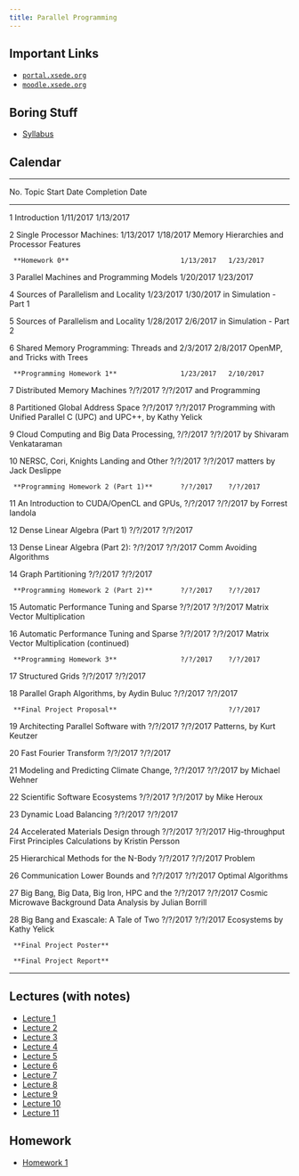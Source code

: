 ```yaml
---
title: Parallel Programming
---
```


## Important Links

* [``portal.xsede.org``](https://portal.xsede.org)
* [``moodle.xsede.org``](https://moodle.xsede.org)


## Boring Stuff

* [Syllabus](/pdf/classes/parp/parp-syllabus.pdf)


## Calendar

----------------------------------------------------------------------------
No.  Topic                                     Start Date  Completion Date
---- ------                                    ----------- ----------------
1    Introduction                              1/11/2017   1/13/2017

2    Single Processor Machines:                1/13/2017   1/18/2017
     Memory Hierarchies and Processor Features

     **Homework 0**                            1/13/2017   1/23/2017

3    Parallel Machines and Programming Models  1/20/2017   1/23/2017

4    Sources of Parallelism and Locality       1/23/2017   1/30/2017
     in Simulation - Part 1

5    Sources of Parallelism and Locality       1/28/2017   2/6/2017
     in Simulation - Part 2

6    Shared Memory Programming: Threads and    2/3/2017    2/8/2017
     OpenMP, and Tricks with Trees

     **Programming Homework 1**                1/23/2017   2/10/2017

7    Distributed Memory Machines               ?/?/2017    ?/?/2017
     and Programming

8    Partitioned Global Address Space          ?/?/2017    ?/?/2017
     Programming with Unified Parallel C
     (UPC) and UPC++, by Kathy Yelick

9    Cloud Computing and Big Data Processing,  ?/?/2017    ?/?/2017
     by Shivaram Venkataraman

10   NERSC, Cori, Knights Landing and Other    ?/?/2017    ?/?/2017
     matters by Jack Deslippe

     **Programming Homework 2 (Part 1)**       ?/?/2017    ?/?/2017

11   An Introduction to CUDA/OpenCL and GPUs,  ?/?/2017    ?/?/2017
     by Forrest Iandola

12   Dense Linear Algebra (Part 1)             ?/?/2017    ?/?/2017

13   Dense Linear Algebra (Part 2):            ?/?/2017    ?/?/2017
     Comm Avoiding Algorithms

14   Graph Partitioning                        ?/?/2017    ?/?/2017

     **Programming Homework 2 (Part 2)**       ?/?/2017    ?/?/2017

15   Automatic Performance Tuning and Sparse   ?/?/2017    ?/?/2017
     Matrix Vector Multiplication

16   Automatic Performance Tuning and Sparse   ?/?/2017    ?/?/2017
     Matrix Vector Multiplication (continued)

     **Programming Homework 3**                ?/?/2017    ?/?/2017

17   Structured Grids                          ?/?/2017    ?/?/2017

18   Parallel Graph Algorithms, by Aydin Buluc ?/?/2017    ?/?/2017

     **Final Project Proposal**                            ?/?/2017

19   Architecting Parallel Software with       ?/?/2017    ?/?/2017
     Patterns, by Kurt Keutzer

20   Fast Fourier Transform                    ?/?/2017    ?/?/2017

21   Modeling and Predicting Climate Change,   ?/?/2017    ?/?/2017
     by Michael Wehner

22   Scientific Software Ecosystems            ?/?/2017    ?/?/2017
     by Mike Heroux

23   Dynamic Load Balancing                    ?/?/2017    ?/?/2017

24   Accelerated Materials Design through      ?/?/2017    ?/?/2017
     Hig-throughput First Principles
     Calculations by Kristin Persson

25   Hierarchical Methods for the N-Body       ?/?/2017    ?/?/2017
     Problem

26   Communication Lower Bounds and            ?/?/2017    ?/?/2017
     Optimal Algorithms

27   Big Bang, Big Data, Big Iron, HPC and the ?/?/2017    ?/?/2017
     Cosmic Microwave Background Data Analysis
     by Julian Borrill

28   Big Bang and Exascale: A Tale of Two      ?/?/2017    ?/?/2017
     Ecosystems by Kathy Yelick

     **Final Project Poster**

     **Final Project Report**
----------------------------------------------------------------------------


## Lectures (with notes)

* [Lecture 1](/classes/parp/notes/lec01.html)
* [Lecture 2](/classes/parp/notes/lec02.html)
* [Lecture 3](/classes/parp/notes/lec03.html)
* [Lecture 4](/classes/parp/notes/lec04.html)
* [Lecture 5](/classes/parp/notes/lec05.html)
* [Lecture 6](/classes/parp/notes/lec06.html)
* [Lecture 7](/classes/parp/notes/lec07.html)
* [Lecture 8](/classes/parp/notes/lec08.html)
* [Lecture 9](/classes/parp/notes/lec09.html)
* [Lecture 10](/classes/parp/notes/lec10.html)
* [Lecture 11](/classes/parp/notes/lec11.html)


## Homework

* [Homework 1](/classes/parp/notes/hw1.html)
